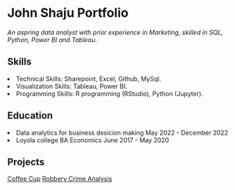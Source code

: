 # John Shaju Portfolio
  *An aspring data analyst with prior experience in Marketing, skilled in SQL, Python, Power BI and Tableau.*
 
## Skills
<li> Technical Skills: Sharepoint, Excel, Github, MySql. </li>
<li> Visualization Skills: Tableau, Power BI. </li>
<li> Programming Skills: R programming (RStudio), Python (Jupyter). </li>
 
## Education
<li> Data analytics for business desicion making May 2022 - December 2022 </li>
<li> Loyola college BA Economics  June 2017 - May 2020 </li>

## Projects

[Coffee Cup](https://public.tableau.com/app/profile/john.shaju/viz/CoffeeCupDataAnalysis/Dashboard1?publish=yes)
[Robbery Crime Analysis](https://github.com/johnshaju99/Robbery-Crime-Analysis)





